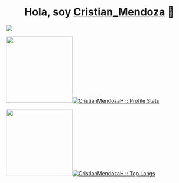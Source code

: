 <div align="center">
<h1 align="center">Hola, soy <a href="https://proyecto0cd.netlify.app/">Cristian_Mendoza</a> 👋</h1>
</div>
<img src="https://i.imgur.com/cEcNHXS.jpg">

<div>
<a href="https://github.com/CristianMendozaH/CristianMendozaH">
  
<img height="180em" src="https://github.com/CristianMendozaH"><img src="https://github-readme-stats.vercel.app/api?username=CristianMendozaH&show_icons=true&include_all_commits=true&hide_border=true&bg_color=282A36&icon_color=686868&title_color=57c7ff&text_color=9aedfe&custom_title=My+Github+Stats" alt="CristianMendozaH :: Profile Stats"/> 

<img height="180em" src="https://github.com/CristianMendozaH"><img src="https://github-readme-stats.vercel.app/api/top-langs/?username=CristianMendozaH&theme=tokyonight&layout=compact&hide_border=true&bg_color=282A36&icon_color=686868&title_color=57c7ff&text_color=9aedfe" alt="CristianMendozaH :: Top Langs"/> 

</div>



